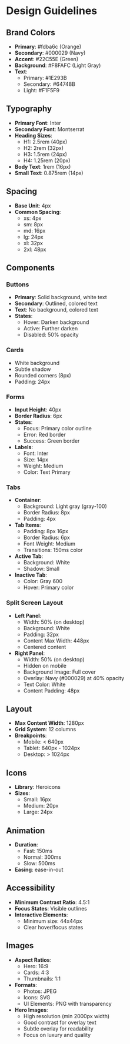 # Design Guidelines

## Brand Colors
- **Primary**: #fdba6c (Orange)
- **Secondary**: #000029 (Navy)
- **Accent**: #22C55E (Green)
- **Background**: #F8FAFC (Light Gray)
- **Text**: 
  - Primary: #1E293B
  - Secondary: #64748B
  - Light: #F1F5F9

## Typography
- **Primary Font**: Inter
- **Secondary Font**: Montserrat
- **Heading Sizes**:
  - H1: 2.5rem (40px)
  - H2: 2rem (32px)
  - H3: 1.5rem (24px)
  - H4: 1.25rem (20px)
- **Body Text**: 1rem (16px)
- **Small Text**: 0.875rem (14px)

## Spacing
- **Base Unit**: 4px
- **Common Spacing**:
  - xs: 4px
  - sm: 8px
  - md: 16px
  - lg: 24px
  - xl: 32px
  - 2xl: 48px

## Components

### Buttons
- **Primary**: Solid background, white text
- **Secondary**: Outlined, colored text
- **Text**: No background, colored text
- **States**:
  - Hover: Darken background
  - Active: Further darken
  - Disabled: 50% opacity

### Cards
- White background
- Subtle shadow
- Rounded corners (8px)
- Padding: 24px

### Forms
- **Input Height**: 40px
- **Border Radius**: 6px
- **States**:
  - Focus: Primary color outline
  - Error: Red border
  - Success: Green border
- **Labels**: 
  - Font: Inter
  - Size: 14px
  - Weight: Medium
  - Color: Text Primary

### Tabs
- **Container**:
  - Background: Light gray (gray-100)
  - Border Radius: 8px
  - Padding: 4px
- **Tab Items**:
  - Padding: 8px 16px
  - Border Radius: 6px
  - Font Weight: Medium
  - Transitions: 150ms color
- **Active Tab**:
  - Background: White
  - Shadow: Small
- **Inactive Tab**:
  - Color: Gray 600
  - Hover: Primary color

### Split Screen Layout
- **Left Panel**:
  - Width: 50% (on desktop)
  - Background: White
  - Padding: 32px
  - Content Max Width: 448px
  - Centered content
- **Right Panel**:
  - Width: 50% (on desktop)
  - Hidden on mobile
  - Background Image: Full cover
  - Overlay: Navy (#000029) at 40% opacity
  - Text Color: White
  - Content Padding: 48px

## Layout
- **Max Content Width**: 1280px
- **Grid System**: 12 columns
- **Breakpoints**:
  - Mobile: < 640px
  - Tablet: 640px - 1024px
  - Desktop: > 1024px

## Icons
- **Library**: Heroicons
- **Sizes**:
  - Small: 16px
  - Medium: 20px
  - Large: 24px

## Animation
- **Duration**: 
  - Fast: 150ms
  - Normal: 300ms
  - Slow: 500ms
- **Easing**: ease-in-out

## Accessibility
- **Minimum Contrast Ratio**: 4.5:1
- **Focus States**: Visible outlines
- **Interactive Elements**: 
  - Minimum size: 44x44px
  - Clear hover/focus states

## Images
- **Aspect Ratios**:
  - Hero: 16:9
  - Cards: 4:3
  - Thumbnails: 1:1
- **Formats**: 
  - Photos: JPEG
  - Icons: SVG
  - UI Elements: PNG with transparency
- **Hero Images**:
  - High resolution (min 2000px width)
  - Good contrast for overlay text
  - Subtle overlay for readability
  - Focus on luxury and quality 